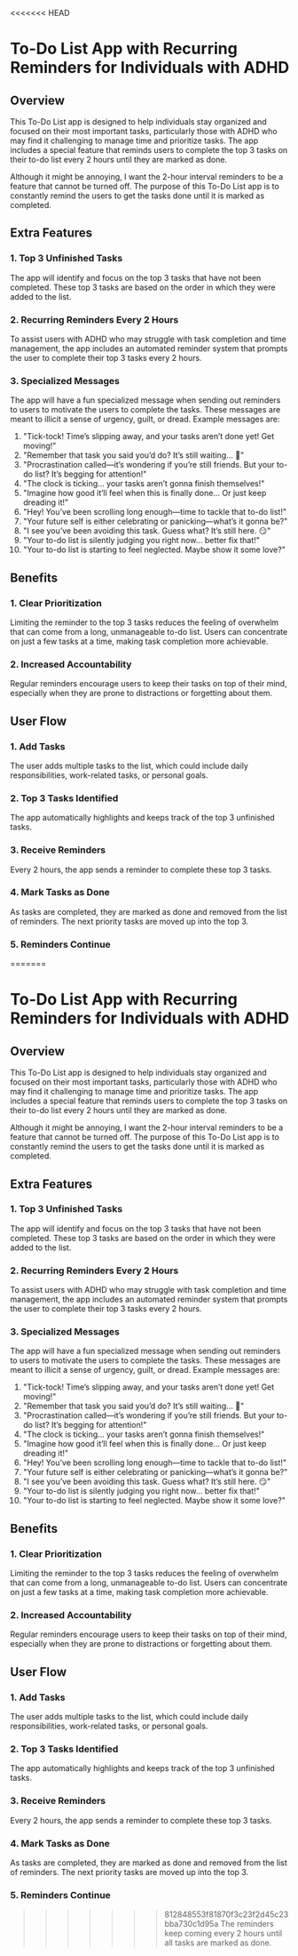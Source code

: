<<<<<<< HEAD
# To-Do List App with Recurring Reminders for Individuals with ADHD

## Overview

This To-Do List app is designed to help individuals stay organized and focused on their most important tasks, particularly those with ADHD who may find it challenging to manage time and prioritize tasks. The app includes a special feature that reminds users to complete the top 3 tasks on their to-do list every 2 hours until they are marked as done.

Although it might be annoying, I want the 2-hour interval reminders to be a feature that cannot be turned off. The purpose of this To-Do List app is to constantly remind the users to get the tasks done until it is marked as completed.

## Extra Features

### 1. **Top 3 Unfinished Tasks**
The app will identify and focus on the top 3 tasks that have not been completed. These top 3 tasks are based on the order in which they were added to the list.

### 2. **Recurring Reminders Every 2 Hours**
To assist users with ADHD who may struggle with task completion and time management, the app includes an automated reminder system that prompts the user to complete their top 3 tasks every 2 hours.

### 3. **Specialized Messages**
The app will have a fun specialized message when sending out reminders to users to motivate the users to complete the tasks. These messages are meant to illicit a sense of urgency, guilt, or dread. Example messages are:
1. "Tick-tock! Time’s slipping away, and your tasks aren’t done yet! Get moving!"
2. "Remember that task you said you’d do? It’s still waiting… 😬"
3. "Procrastination called—it’s wondering if you’re still friends. But your to-do list? It’s begging for attention!"
4. "The clock is ticking... your tasks aren’t gonna finish themselves!"
5. "Imagine how good it’ll feel when this is finally done… Or just keep dreading it!"
6. "Hey! You’ve been scrolling long enough—time to tackle that to-do list!"
7. "Your future self is either celebrating or panicking—what’s it gonna be?"
8. "I see you’ve been avoiding this task. Guess what? It’s still here. 😏"
9. "Your to-do list is silently judging you right now… better fix that!"
10. "Your to-do list is starting to feel neglected. Maybe show it some love?"

## Benefits

### 1. **Clear Prioritization**
Limiting the reminder to the top 3 tasks reduces the feeling of overwhelm that can come from a long, unmanageable to-do list. Users can concentrate on just a few tasks at a time, making task completion more achievable.
### 2. **Increased Accountability**
Regular reminders encourage users to keep their tasks on top of their mind, especially when they are prone to distractions or forgetting about them.

## User Flow

### 1. **Add Tasks**
The user adds multiple tasks to the list, which could include daily responsibilities, work-related tasks, or personal goals.

### 2. **Top 3 Tasks Identified**
The app automatically highlights and keeps track of the top 3 unfinished tasks.

### 3. **Receive Reminders**
Every 2 hours, the app sends a reminder to complete these top 3 tasks.

### 4. **Mark Tasks as Done**
As tasks are completed, they are marked as done and removed from the list of reminders. The next priority tasks are moved up into the top 3.

### 5. **Reminders Continue**
=======
# To-Do List App with Recurring Reminders for Individuals with ADHD

## Overview

This To-Do List app is designed to help individuals stay organized and focused on their most important tasks, particularly those with ADHD who may find it challenging to manage time and prioritize tasks. The app includes a special feature that reminds users to complete the top 3 tasks on their to-do list every 2 hours until they are marked as done.

Although it might be annoying, I want the 2-hour interval reminders to be a feature that cannot be turned off. The purpose of this To-Do List app is to constantly remind the users to get the tasks done until it is marked as completed.

## Extra Features

### 1. **Top 3 Unfinished Tasks**
The app will identify and focus on the top 3 tasks that have not been completed. These top 3 tasks are based on the order in which they were added to the list.

### 2. **Recurring Reminders Every 2 Hours**
To assist users with ADHD who may struggle with task completion and time management, the app includes an automated reminder system that prompts the user to complete their top 3 tasks every 2 hours.

### 3. **Specialized Messages**
The app will have a fun specialized message when sending out reminders to users to motivate the users to complete the tasks. These messages are meant to illicit a sense of urgency, guilt, or dread. Example messages are:
1. "Tick-tock! Time’s slipping away, and your tasks aren’t done yet! Get moving!"
2. "Remember that task you said you’d do? It’s still waiting… 😬"
3. "Procrastination called—it’s wondering if you’re still friends. But your to-do list? It’s begging for attention!"
4. "The clock is ticking... your tasks aren’t gonna finish themselves!"
5. "Imagine how good it’ll feel when this is finally done… Or just keep dreading it!"
6. "Hey! You’ve been scrolling long enough—time to tackle that to-do list!"
7. "Your future self is either celebrating or panicking—what’s it gonna be?"
8. "I see you’ve been avoiding this task. Guess what? It’s still here. 😏"
9. "Your to-do list is silently judging you right now… better fix that!"
10. "Your to-do list is starting to feel neglected. Maybe show it some love?"

## Benefits

### 1. **Clear Prioritization**
Limiting the reminder to the top 3 tasks reduces the feeling of overwhelm that can come from a long, unmanageable to-do list. Users can concentrate on just a few tasks at a time, making task completion more achievable.
### 2. **Increased Accountability**
Regular reminders encourage users to keep their tasks on top of their mind, especially when they are prone to distractions or forgetting about them.

## User Flow

### 1. **Add Tasks**
The user adds multiple tasks to the list, which could include daily responsibilities, work-related tasks, or personal goals.

### 2. **Top 3 Tasks Identified**
The app automatically highlights and keeps track of the top 3 unfinished tasks.

### 3. **Receive Reminders**
Every 2 hours, the app sends a reminder to complete these top 3 tasks.

### 4. **Mark Tasks as Done**
As tasks are completed, they are marked as done and removed from the list of reminders. The next priority tasks are moved up into the top 3.

### 5. **Reminders Continue**
>>>>>>> 812848553f81870f3c23f2d45c23bba730c1d95a
The reminders keep coming every 2 hours until all tasks are marked as done.